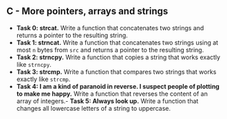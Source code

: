 ## C - More pointers, arrays and strings

- **Task 0: strcat.** Write a function that concatenates two strings and returns a pointer to the resulting string.
- **Task 1: strncat.** Write a function that concatenates two strings using at most `n` bytes from `src` and returns a pointer to the resulting string.
- **Task 2: strncpy.** Write a function that copies a string that works exactly like `strncpy`.
- **Task 3: strcmp.** Write a function that compares two strings that works exactly like `strcmp`.
- **Task 4: I am a kind of paranoid in reverse. I suspect people of plotting to make me happy.** Write a function that reverses the content of an array of integers.- **Task 5: Always look up.** Write a function that changes all lowercase letters of a string to uppercase.
